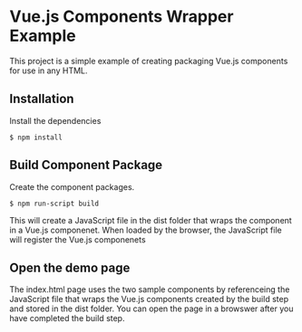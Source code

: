 # Vue.js Components Wrapper Example

This project is a simple example of creating packaging Vue.js components for use in any HTML.

## Installation
Install the dependencies

    $ npm install

## Build Component Package

Create the component packages.

    $ npm run-script build

This will create a JavaScript file in the dist folder that wraps the component
in a Vue.js componenet.  When loaded by the browser, the JavaScript file will
register the Vue.js componenets

## Open the demo page

The index.html page uses the two sample components by referenceing the JavaScript file that wraps the Vue.js components created by the build step and stored in the dist folder.  You can open the page in a browswer after you have completed the build step.



